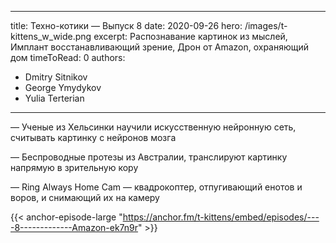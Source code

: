 
---
title: Техно-котики — Выпуск 8
date: 2020-09-26
hero: /images/t-kittens_w_wide.png
excerpt: Распознавание картинок из мыслей, Имплант восстанавливающий зрение, Дрон от Amazon, охраняющий дом
timeToRead: 0
authors:
  - Dmitry Sitnikov
  - George Ymydykov
  - Yulia Terterian
---

— Ученые из Хельсинки научили искусственную нейронную сеть, считывать картинку с нейронов мозга

— Беспроводные протезы из Австралии, транслируют картинку напрямую в зрительную кору

— Ring Always Home Cam — квадрокоптер, отпугивающий енотов и воров, и снимающий их на камеру


{{< anchor-episode-large "https://anchor.fm/t-kittens/embed/episodes/----8-------------Amazon-ek7n9r" >}}
